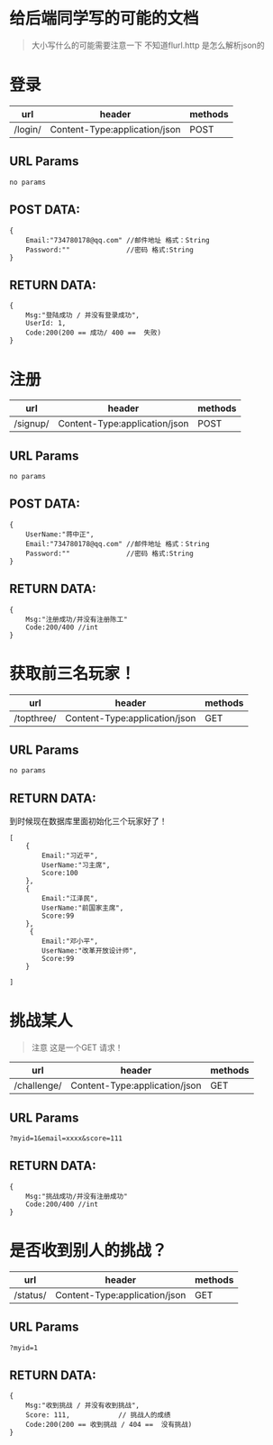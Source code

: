 # 给后端同学写的可能的文档

> 大小写什么的可能需要注意一下 不知道flurl.http 是怎么解析json的

# 登录
url| header | methods  
---|--------|-------- 
/login/ | Content-Type:application/json |  POST

## URL Params  
```
no params 
```

## POST DATA:  
```
{
    Email:"734780178@qq.com" //邮件地址 格式：String
    Password:""              //密码 格式:String
}

```

## RETURN DATA:  

```
{
    Msg:"登陆成功 / 并没有登录成功",
    UserId: 1,
    Code:200(200 == 成功/ 400 ==  失败)
}
```

# 注册
url| header | methods  
---|--------|-------- 
/signup/ | Content-Type:application/json |  POST

## URL Params  
```
no params 
```
## POST DATA:  
```
{
    UserName:"蒋中正",
    Email:"734780178@qq.com" //邮件地址 格式：String
    Password:""              //密码 格式:String
}

```


## RETURN DATA:  

```
{
    Msg:"注册成功/并没有注册陈工"  
    Code:200/400 //int
}

```

# 获取前三名玩家！


url| header | methods  
---|--------|-------- 
/topthree/ | Content-Type:application/json |  GET

## URL Params  
```
no params
```
## RETURN DATA:  

到时候现在数据库里面初始化三个玩家好了！
```
[
    {
        Email:"习近平",
        UserName:"习主席",
        Score:100
    },
    {
        Email:"江泽民",
        UserName:"前国家主席",
        Score:99
    },
     {
        Email:"邓小平",
        UserName:"改革开放设计师",
        Score:99
    }
    
]
```


# 挑战某人

> 注意 这是一个GET 请求！

url| header | methods  
---|--------|-------- 
/challenge/ | Content-Type:application/json |  GET

## URL Params  
```
?myid=1&email=xxxx&score=111
```
## RETURN DATA:  

```
{
    Msg:"挑战成功/并没有注册成功"  
    Code:200/400 //int
}

```

# 是否收到别人的挑战？


url| header | methods  
---|--------|-------- 
/status/ | Content-Type:application/json |  GET

## URL Params  
```
?myid=1
```
## RETURN DATA:  

```
{
    Msg:"收到挑战 / 并没有收到挑战",
    Score: 111,            // 挑战人的成绩
    Code:200(200 == 收到挑战 / 404 ==  没有挑战)
}
```

